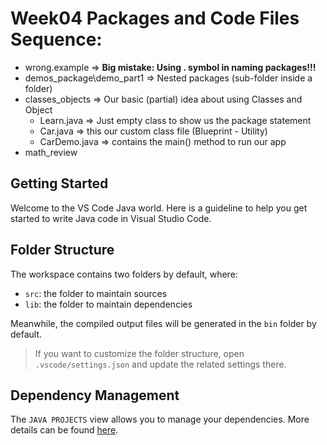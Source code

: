 # Week04 Packages and Code Files Sequence:
- wrong.example => **Big mistake: Using . symbol in naming packages!!!**
- demos_package\demo_part1 => Nested packages (sub-folder inside a folder) 
- classes_objects => Our basic (partial) idea about using Classes and Object
    - Learn.java => Just empty class to show us the package statement
    - Car.java => this our custom class file (Blueprint - Utility)
    - CarDemo.java => contains the main() method to run our app
- math_review

## Getting Started

Welcome to the VS Code Java world. Here is a guideline to help you get started to write Java code in Visual Studio Code.

## Folder Structure

The workspace contains two folders by default, where:

- `src`: the folder to maintain sources
- `lib`: the folder to maintain dependencies

Meanwhile, the compiled output files will be generated in the `bin` folder by default.

> If you want to customize the folder structure, open `.vscode/settings.json` and update the related settings there.

## Dependency Management

The `JAVA PROJECTS` view allows you to manage your dependencies. More details can be found [here](https://github.com/microsoft/vscode-java-dependency#manage-dependencies).
